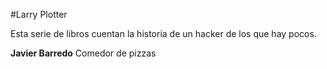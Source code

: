 #Larry Plotter

Esta serie de libros cuentan la historia de un hacker de los que hay pocos.

**Javier Barredo** Comedor de pizzas

